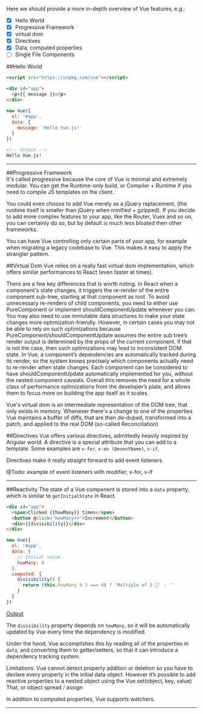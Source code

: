 Here we should provide a more in-depth overview of Vue features, e.g.:
- [x] Hello World
- [x] Progressive Framework
- [x] virtual dom
- [x] Directives
- [x] Data, computed properties
- [ ] Single File Components

##Hello World
```html
<script src="https://unpkg.com/vue"></script>

<div id="app">
  <p>{{ message }}</p>
</div>
```
```javascript
new Vue({
  el: '#app',
  data: {
    message: 'Hello Vue.js!'
  }
})
```
```html
<!-- Output -->
Hello Vue.js!
```
---   
##Progressive Framework  
It's called progressive because the core of Vue is minimal and extremely modular. 
You can get the Runtime-only build, or Compiler + Runtime if you need to compile JS templates on the client. 

You could even choose to add Vue merely as a jQuery replacement, (the runtime itself is smaller than jQuery when minified + gzipped).
If you decide to add more complex features to your app, like the Router, Vuex and so on, you can certainly do so, but by default is much less bloated then other frameworks.

You can have Vue controlling only certain parts of your app, for example when migrating a legacy codebase to Vue.
This makes it easy to apply the strangler pattern.

##Virtual Dom
Vue relies on a really fast virtual dom implementation, which offers similar performances to React (even faster at times).

There are a few key differences that is worth noting. 
In React when a component's state changes, it triggers the re-render of the entire component sub-tree, starting at that component as root. To avoid unnecessary re-renders of child components, you need to either use PureComponent or implement shouldComponentUpdate whenever you can. You may also need to use immutable data structures to make your state changes more optimization-friendly. However, in certain cases you may not be able to rely on such optimizations because PureComponent/shouldComponentUpdate assumes the entire sub tree’s render output is determined by the props of the current component. If that is not the case, then such optimizations may lead to inconsistent DOM state.
In Vue, a component’s dependencies are automatically tracked during its render, so the system knows precisely which components actually need to re-render when state changes. Each component can be considered to have shouldComponentUpdate automatically implemented for you, without the nested component caveats.
Overall this removes the need for a whole class of performance optimizations from the developer’s plate, and allows them to focus more on building the app itself as it scales.
 
Vue's virtual dom is an intermediate representation of the DOM tree, that only exists in memory. Whenever there's a change to one of the properties Vue maintains a buffer of diffs, that are then de-duped, transformed into a patch, and applied to the real DOM (so-called Reconciliation)

##Directives
Vue offers various directives, admittedly heavily inspired by Angular world.
A directive is a special attribute that you can add to a template. Some examples are `v-for`, `v-on (@eventName)`, `v-if`, 

Directives make it really straight forward to add event listeners

@Todo: example of event listeners with modifier, v-for, v-if

---
##Reactivity
The state of a Vue component is stored into a `data` property, which is similar to `getInitialState` in React. 

```html
<div id="app">
  <span>Clicked {{howMany}} times</span>
  <button @click="howMany++">Increment</button>
  <div>{{divisibility}}</div>
</div>
```
```javascript
new Vue({
  el: '#app',
  data: {
    // Initial value
    howMany: 0
  },
  computed: {
    divisibility() {
      return (this.howMany % 3 === 0) ? 'Multiple of 3 🤠' : ''
    }
  }
})
```
[Output](https://codepen.io/rbelling/pen/QqwPGY)

The `divisibility` property depends on `howMany`, so it will be automatically updated by Vue every time the dependency is modified.

Under the hood, Vue  accomplishes this by reading all of the properties in `data`, and converting them to getter/setters, so that it can introduce a dependency tracking system.

Limitations: Vue cannot detect property addition or deletion so you have to declare every property in the initial data object. However it’s possible to add reactive properties to a nested object using the Vue.set(object, key, value) 
That, or object spread / assign

In addition to computed properties, Vue supports watchers.

---

